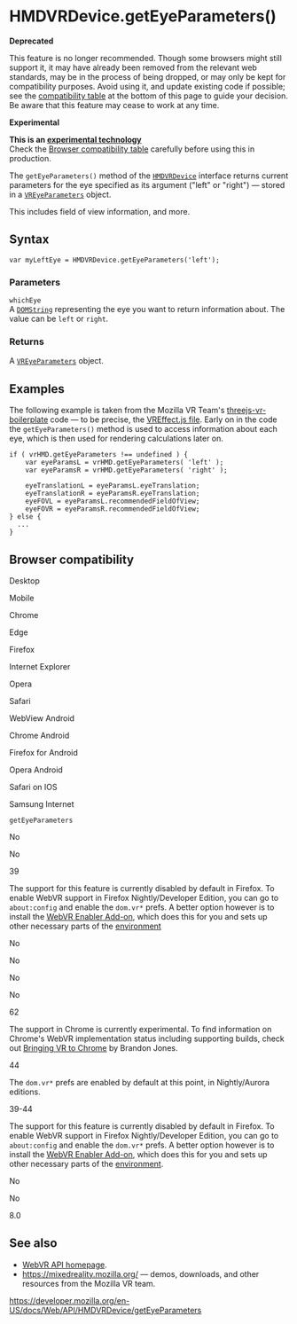 # HMDVRDevice.getEyeParameters()

**Deprecated**

This feature is no longer recommended. Though some browsers might still support it, it may have already been removed from the relevant web standards, may be in the process of being dropped, or may only be kept for compatibility purposes. Avoid using it, and update existing code if possible; see the [compatibility table](#browser_compatibility) at the bottom of this page to guide your decision. Be aware that this feature may cease to work at any time.

**Experimental**

**This is an [experimental technology](https://developer.mozilla.org/en-US/docs/MDN/Guidelines/Conventions_definitions#experimental)**  
Check the [Browser compatibility table](#browser_compatibility) carefully before using this in production.

The `getEyeParameters()` method of the [`HMDVRDevice`](../hmdvrdevice) interface returns current parameters for the eye specified as its argument ("left" or "right") — stored in a [`VREyeParameters`](../vreyeparameters) object.

This includes field of view information, and more.

## Syntax

    var myLeftEye = HMDVRDevice.getEyeParameters('left');

### Parameters

`whichEye`  
A [`DOMString`](../domstring) representing the eye you want to return information about. The value can be `left` or `right`.

### Returns

A [`VREyeParameters`](../vreyeparameters) object.

## Examples

The following example is taken from the Mozilla VR Team's [threejs-vr-boilerplate](https://github.com/MozVR/vr-web-examples/tree/master/threejs-vr-boilerplate) code — to be precise, the [VREffect.js file](https://github.com/MozVR/vr-web-examples/blob/master/threejs-vr-boilerplate/js/VREffect.js#L28-L29). Early on in the code the `getEyeParameters()` method is used to access information about each eye, which is then used for rendering calculations later on.

    if ( vrHMD.getEyeParameters !== undefined ) {
        var eyeParamsL = vrHMD.getEyeParameters( 'left' );
        var eyeParamsR = vrHMD.getEyeParameters( 'right' );

        eyeTranslationL = eyeParamsL.eyeTranslation;
        eyeTranslationR = eyeParamsR.eyeTranslation;
        eyeFOVL = eyeParamsL.recommendedFieldOfView;
        eyeFOVR = eyeParamsR.recommendedFieldOfView;
    } else {
      ...
    }

## Browser compatibility

Desktop

Mobile

Chrome

Edge

Firefox

Internet Explorer

Opera

Safari

WebView Android

Chrome Android

Firefox for Android

Opera Android

Safari on IOS

Samsung Internet

`getEyeParameters`

No

No

39

The support for this feature is currently disabled by default in Firefox. To enable WebVR support in Firefox Nightly/Developer Edition, you can go to `about:config` and enable the `dom.vr*` prefs. A better option however is to install the [WebVR Enabler Add-on](http://www.mozvr.com/downloads/webvr-addon-0.1.0.xpi), which does this for you and sets up other necessary parts of the [environment](https://developer.mozilla.org/docs/Web/API/WebVR_API/WebVR_environment_setup)

No

No

No

No

62

The support in Chrome is currently experimental. To find information on Chrome's WebVR implementation status including supporting builds, check out [Bringing VR to Chrome](http://blog.tojicode.com/2014/07/bringing-vr-to-chrome.html) by Brandon Jones.

44

The `dom.vr*` prefs are enabled by default at this point, in Nightly/Aurora editions.

39-44

The support for this feature is currently disabled by default in Firefox. To enable WebVR support in Firefox Nightly/Developer Edition, you can go to `about:config` and enable the `dom.vr*` prefs. A better option however is to install the [WebVR Enabler Add-on](http://www.mozvr.com/downloads/webvr-addon-0.1.0.xpi), which does this for you and sets up other necessary parts of the [environment](https://developer.mozilla.org/docs/Web/API/WebVR_API/WebVR_environment_setup).

No

No

8.0

## See also

- [WebVR API homepage](../webvr_api).
- <https://mixedreality.mozilla.org/> — demos, downloads, and other resources from the Mozilla VR team.

<a href="https://developer.mozilla.org/en-US/docs/Web/API/HMDVRDevice/getEyeParameters" class="_attribution-link">https://developer.mozilla.org/en-US/docs/Web/API/HMDVRDevice/getEyeParameters</a>
